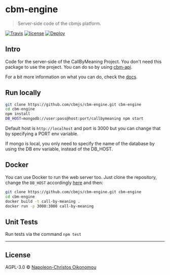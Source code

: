 # cbm-engine

> Server-side code of the cbmjs platform.

[![Travis](https://img.shields.io/travis/cbmjs/cbm-engine.svg?style=flat-square&label=Travis+CI&logo=travis)](https://travis-ci.org/cbmjs/cbm-engine) [![license](https://img.shields.io/github/license/cbmjs/cbm-engine.svg?style=flat-square)](https://github.com/cbmjs/cbm-engine/blob/master/LICENSE)
[![Deploy](https://img.shields.io/badge/%E2%AC%86%EF%B8%8FDeploy%20to-Heroku-6762a6.svg?style=flat-square)](https://heroku.com/deploy)

## Intro

Code for the server-side of the CallByMeaning Project. You don't need this package to use the project. You can do so by using [cbm-api](https://github.com/cbmjs/cbm-api).

For a bit more information on what you can do, check the [docs](./docs/).

## Run locally

```bash
git clone https://github.com/cbmjs/cbm-engine.git cbm-engine
cd cbm-engine
npm install
DB_HOST=mongodb://user:pass@host:port/callbymeaning npm start
```

Default host is `http://localhost` and port is 3000 but you can change that by specifying a PORT env variable.

If mongo is local, you only need to specify the name of the database by using the DB env variable, instead of the DB_HOST.

## Docker

You can use Docker to run the web server too. Just clone the repository, change the `DB_HOST` accordingly [here](Dockerfile#L9) and then:

```bash
git clone https://github.com/cbmjs/cbm-engine.git cbm-engine
cd cbm-engine
docker build -t call-by-meaning .
docker run -p 3000:3000 call-by-meaning
```

## Unit Tests

Run tests via the command `npm test`

---

## License

AGPL-3.0 © [Napoleon-Christos Oikonomou](https://iamnapo.me)
